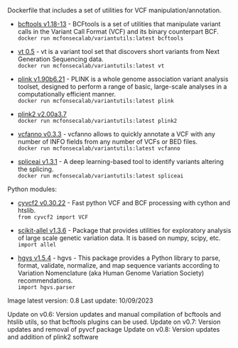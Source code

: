Dockerfile that includes a set of utilities for VCF manipulation/annotation.

- [bcftools v1.18-13](https://samtools.github.io/bcftools/) - BCFtools is a set of utilities that manipulate variant calls in the Variant Call Format (VCF) and its binary counterpart BCF.<br/>```docker run mcfonsecalab/variantutils:latest bcftools```

- [vt 0.5](https://genome.sph.umich.edu/wiki/Vt) - vt is a variant tool set that discovers short variants from Next Generation Sequencing data. <br/> ```docker run mcfonsecalab/variantutils:latest vt```

- [plink v1.90b6.21](https://www.cog-genomics.org/plink2/) - PLINK is a whole genome association variant analysis toolset, designed to perform a range of basic, large-scale analyses in a computationally efficient manner. <br/> ```docker run mcfonsecalab/variantutils:latest plink```

- [plink2 v2.00a3.7](https://www.cog-genomics.org/plink2/) <br/> ```docker run mcfonsecalab/variantutils:latest plink2```

- [vcfanno v0.3.3](https://github.com/brentp/vcfanno) - vcfanno allows to quickly annotate a VCF with any number of INFO fields from any number of VCFs or BED files.<br/>```docker run mcfonsecalab/variantutils:latest vcfanno```

- [spliceai v1.3.1](https://github.com/Illumina/SpliceAI) - A deep learning-based tool to identify variants altering the splicing. <br/> ```docker run mcfonsecalab/variantutils:latest spliceai```

Python modules:
- [cyvcf2 v0.30.22](https://github.com/brentp/cyvcf2) - Fast python VCF and BCF processing with cython and htslib. <br/>```from cyvcf2 import VCF``` <br/>

- [scikit-allel v1.3.6](https://scikit-allel.readthedocs.io/en/latest/) - Package that provides utilities for exploratory analysis of large scale genetic variation data. It is based on numpy, scipy, etc. <br/>
```import allel``` <br/>

- [hgvs v1.5.4](https://github.com/biocommons/hgvs) - hgvs - This package provides a Python library to parse, format, validate, normalize, and map sequence variants according to Variation Nomenclature (aka Human Genome Variation Society) recommendations. <br/> ```import hgvs.parser``` <br/>

Image latest version: 0.8
Last update: 10/09/2023

Update on v0.6: Version updates and manual compilation of bcftools and htslib utils, so that bcftools plugins can be used.
Update on v0.7: Version updates and removal of pyvcf package
Update on v0.8: Version updates and addition of plink2 software